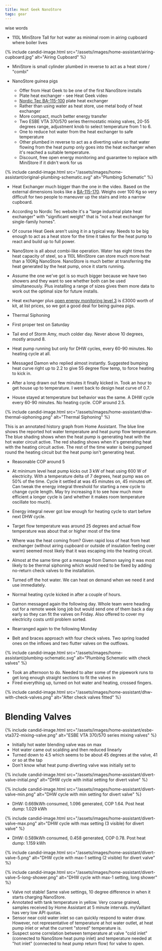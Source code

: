 ```yaml
---
title: Heat Geek NanoStore
tags: gear
---
```


wise words

* 110L MiniStore Tall for hot water as minimal room in airing cupboard where boiler lives

{% include candid-image.html src="/assets/images/home-assistant/airing-cupboard.jpg" alt="Airing Cupboard" %}

* MiniStore is small cylinder plumbed in reverse to act as a heat store / "combi"

* NanoStore guinea pigs
  * Offer from Heat Geek to be one of the first NanoStore installs
  * Plate heat exchanger - see Heat Geek video
  * [Nordic Tec BA-115-100](https://nordictec-store.com/ba-115-serie-0115mplate-2-thread-/323-plate-heat-exchanger-nordic-ba-115-100-2-3400kw.html) plate heat exchanger
  * Rather than using water as heat store, use metal body of heat exchanger
  * More compact, much better energy transfer
  * Two ESBE VTA 370/570 series thermostatic mixing valves, 20-55 degrees range, adjustment knob to select temperature from 1 to 6.
  * One to reduce hot water from the heat exchanger to safe temperature
  * Other plumbed in reverse to act as a diverting valve so that water flowing from the heat pump only goes into the heat exchanger when it's reached a suitable temperature.
  * Discount, free open energy monitoring and guarantee to replace with MiniStore if it didn't work for us

{% include candid-image.html src="/assets/images/home-assistant/original-plumbing-schematic.svg" alt="Plumbing Schematic" %}

* Heat Exchanger much bigger than the one in the video. Based on the external dimensions looks like a [BA-115-170](https://nordictec-store.com/ba-115-serie-0115mplate-2-thread-/1472-plate-heat-exchanger-nordic-ba-115-170-25-6300kw.html). Weighs over 100 Kg so very difficult for two people to maneuver up the stairs and into a narrow cupboard.
* According to Nordic Tec website it's a "large industrial plate heat exchanger" with "significant weight" that is "not a heat exchanger for single-family homes".
* Of course Heat Geek aren't using it in a typical way. Needs to be big enough to act as a heat store for the time it takes for the heat pump to react and build up to full power.
* NanoStore is all about combi-like operation. Water has eight times the heat capacity of steel, so a 110L MiniStore can store much more heat than a 100Kg NanoStore. NanoStore is much better at transferring the heat generated by the heat pump, once it starts running. 
* Assume the one we've got is so much bigger because we have two showers and they want to see whether both can be used simultaneously. Plus installing a range of sizes gives them more data to work out the optimal size for future installs.
* Heat exchanger plus [open energy monitoring level 3](https://shop.openenergymonitor.com/level-3-heat-pump-monitoring-bundle-emonhp/) is £3000 worth of kit, at list prices, so we got a good deal for being guinea pigs.

* Thermal Siphoning
* First proper test on Saturday
* Tail end of Storm Amy, much colder day. Never above 10 degrees, mostly around 8.
* Heat pump running but only for DHW cycles, every 60-90 minutes. No heating cycle at all. 
* Messaged Damon who replied almost instantly. Suggested bumping heat curve right up to 2.2 to give 55 degree flow temp, to force heating to kick in.
* After a long drawn out few minutes it finally kicked in. Took an hour to get house up to temperature. I went back to design heat curve of 0.7.
* House stayed at temperature but behavior was the same. A DHW cycle every 60-90 minutes. No heating cycle. COP around 2.5. 

{% include candid-image.html src="/assets/images/home-assistant/dhw-thermal-siphoning.png" alt="Thermal Siphoning" %}

This is an annotated history graph from Home Assistant. The blue line shows the reported hot water temperature and heat pump flow temperature. The blue shading shows when the heat pump is generating heat with the hot water circuit active. The red shading shows when it's generating heat with the heating circuit active. The rest of the time water is being pumped round the heating circuit but the heat pump isn't generating heat.
* Reasonable COP around 5
* At minimum level heat pump kicks out 3 kW of heat using 600 W of electricity. With a temperature delta of 7 degrees, heat pump was on 50% of the time. Cycle it settled at was 45 minutes on, 45 minutes off. Can tweak the energy integral threshold for starting a new cycle to change cycle length. May try increasing it to see how much more efficient a longer cycle is (and whether it makes room temperature oscillate too much).

* Energy integral never got low enough for heating cycle to start before next DHW cycle.
* Target flow temperature was around 25 degrees and actual flow temperature was about that or higher most of the time
* Where was the heat coming from? Given rapid loss of heat from heat exchanger (without airing cupboard or outside of insulation feeling over warm) seemed most likely that it was escaping into the heating circuit.
* Almost at the same time got a message from Damon saying it was most likely to be thermal siphoning which would need to be fixed by adding no-return check valves to the installation. 
* Turned off the hot water. We can heat on demand when we need it and use immediately.
* Normal heating cycle kicked in after a couple of hours.
* Damon messaged again the following day. Whole team were heading out for a remote week long job but would send one of them back a day early so they can fit the valves on Friday. Also offered to cover my electricity costs until problem sorted.
* Rearranged again to the following Monday
* Belt and braces approach with four check valves. Two spring loaded ones on the inflows and two flutter valves on the outflows.

{% include candid-image.html src="/assets/images/home-assistant/plumbing-schematic.svg" alt="Plumbing Schematic with check valves" %}

* Took an afternoon to do. Needed to alter some of the pipework runs to get long enough straight sections to fit the valves in
* Fired everything up, turned on hot water and heating, crossed fingers.
  
{% include candid-image.html src="/assets/images/home-assistant/dhw-with-check-valves.png" alt="After check valves fitted" %}

# Blending Valves

{% include candid-image.html src="/assets/images/home-assistant/esbe-vta372-mixing-valve.png" alt="ESBE VTA 370/570 series mixing valves" %}

* Initially hot water blending valve was on max
* Hot water came out scalding and then reduced linearly
* Turned down to 4.5 which seems to be about 45 degrees at the valve, 41 or so at the tap
* Don't know what heat pump diverting valve was initially set to

{% include candid-image.html src="/assets/images/home-assistant/divert-valve-initial.png" alt="DHW cycle with initial setting for divert valve" %}

{% include candid-image.html src="/assets/images/home-assistant/divert-valve-min.png" alt="DHW cycle with min setting for divert valve" %}

* DHW: 0.669kWh consumed, 1.096 generated, COP 1.64. Post heat dump: 1.029 kWh

{% include candid-image.html src="/assets/images/home-assistant/divert-valve-max.png" alt="DHW cycle with max setting (3 visible) for divert valve" %}

* DHW: 0.589kWh consumed, 0.458 generated, COP 0.78. Post heat dump: 1.159 kWh

{% include candid-image.html src="/assets/images/home-assistant/divert-valve-5.png" alt="DHW cycle with max-1 setting (2 visible) for divert valve" %}

{% include candid-image.html src="/assets/images/home-assistant/divert-valve-5-long-shower.png" alt="DHW cycle with max-1 setting, long shower" %}

* Valve not stable! Same valve settings, 10 degree difference in when it starts charging NanoStore.
* Annotated with tank temperature in yellow. Very coarse grained, samples received by Home Assistant at 5 minute intervals. myVaillant has very low API quotas.
* Sensor near cold water inlet so can quickly respond to water draw. However, not representative of temperature at hot water outlet, at heat pump inlet or what the current "stored" temperature is. 
* Suspect some correlation between temperature at valve "cold inlet" (connected to NanoStore heat pump inlet) and temperature needed at "hot inlet" (connected to heat pump return flow) for valve to open. 

